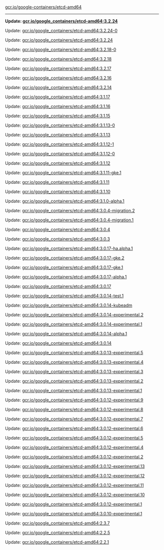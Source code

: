 [gcr.io/google-containers/etcd-amd64](https://hub.docker.com/r/cruse/etcd-amd64/tags/) 

----
**Update: [gcr.io/google_containers/etcd-amd64:3.2.24](https://hub.docker.com/r/cruse/etcd-amd64/tags/)**

Update: [gcr.io/google_containers/etcd-amd64:3.2.24-0](https://hub.docker.com/r/cruse/etcd-amd64/tags/)

Update: [gcr.io/google_containers/etcd-amd64:3.2.24](https://hub.docker.com/r/cruse/etcd-amd64/tags/)

Update: [gcr.io/google_containers/etcd-amd64:3.2.18-0](https://hub.docker.com/r/cruse/etcd-amd64/tags/)

Update: [gcr.io/google_containers/etcd-amd64:3.2.18](https://hub.docker.com/r/cruse/etcd-amd64/tags/)

Update: [gcr.io/google_containers/etcd-amd64:3.2.17](https://hub.docker.com/r/cruse/etcd-amd64/tags/)

Update: [gcr.io/google_containers/etcd-amd64:3.2.16](https://hub.docker.com/r/cruse/etcd-amd64/tags/)

Update: [gcr.io/google_containers/etcd-amd64:3.2.14](https://hub.docker.com/r/cruse/etcd-amd64/tags/)

Update: [gcr.io/google_containers/etcd-amd64:3.1.17](https://hub.docker.com/r/cruse/etcd-amd64/tags/)

Update: [gcr.io/google_containers/etcd-amd64:3.1.16](https://hub.docker.com/r/cruse/etcd-amd64/tags/)

Update: [gcr.io/google_containers/etcd-amd64:3.1.15](https://hub.docker.com/r/cruse/etcd-amd64/tags/)

Update: [gcr.io/google_containers/etcd-amd64:3.1.13-0](https://hub.docker.com/r/cruse/etcd-amd64/tags/)

Update: [gcr.io/google_containers/etcd-amd64:3.1.13](https://hub.docker.com/r/cruse/etcd-amd64/tags/)

Update: [gcr.io/google_containers/etcd-amd64:3.1.12-1](https://hub.docker.com/r/cruse/etcd-amd64/tags/)

Update: [gcr.io/google_containers/etcd-amd64:3.1.12-0](https://hub.docker.com/r/cruse/etcd-amd64/tags/)

Update: [gcr.io/google_containers/etcd-amd64:3.1.12](https://hub.docker.com/r/cruse/etcd-amd64/tags/)

Update: [gcr.io/google_containers/etcd-amd64:3.1.11-gke.1](https://hub.docker.com/r/cruse/etcd-amd64/tags/)

Update: [gcr.io/google_containers/etcd-amd64:3.1.11](https://hub.docker.com/r/cruse/etcd-amd64/tags/)

Update: [gcr.io/google_containers/etcd-amd64:3.1.10](https://hub.docker.com/r/cruse/etcd-amd64/tags/)

Update: [gcr.io/google_containers/etcd-amd64:3.1.0-alpha.1](https://hub.docker.com/r/cruse/etcd-amd64/tags/)

Update: [gcr.io/google_containers/etcd-amd64:3.0.4-migration.2](https://hub.docker.com/r/cruse/etcd-amd64/tags/)

Update: [gcr.io/google_containers/etcd-amd64:3.0.4-migration.1](https://hub.docker.com/r/cruse/etcd-amd64/tags/)

Update: [gcr.io/google_containers/etcd-amd64:3.0.4](https://hub.docker.com/r/cruse/etcd-amd64/tags/)

Update: [gcr.io/google_containers/etcd-amd64:3.0.3](https://hub.docker.com/r/cruse/etcd-amd64/tags/)

Update: [gcr.io/google_containers/etcd-amd64:3.0.17-ha.alpha.1](https://hub.docker.com/r/cruse/etcd-amd64/tags/)

Update: [gcr.io/google_containers/etcd-amd64:3.0.17-gke.2](https://hub.docker.com/r/cruse/etcd-amd64/tags/)

Update: [gcr.io/google_containers/etcd-amd64:3.0.17-gke.1](https://hub.docker.com/r/cruse/etcd-amd64/tags/)

Update: [gcr.io/google_containers/etcd-amd64:3.0.17-alpha.1](https://hub.docker.com/r/cruse/etcd-amd64/tags/)

Update: [gcr.io/google_containers/etcd-amd64:3.0.17](https://hub.docker.com/r/cruse/etcd-amd64/tags/)

Update: [gcr.io/google_containers/etcd-amd64:3.0.14-test.1](https://hub.docker.com/r/cruse/etcd-amd64/tags/)

Update: [gcr.io/google_containers/etcd-amd64:3.0.14-kubeadm](https://hub.docker.com/r/cruse/etcd-amd64/tags/)

Update: [gcr.io/google_containers/etcd-amd64:3.0.14-experimental.2](https://hub.docker.com/r/cruse/etcd-amd64/tags/)

Update: [gcr.io/google_containers/etcd-amd64:3.0.14-experimental.1](https://hub.docker.com/r/cruse/etcd-amd64/tags/)

Update: [gcr.io/google_containers/etcd-amd64:3.0.14-alpha.1](https://hub.docker.com/r/cruse/etcd-amd64/tags/)

Update: [gcr.io/google_containers/etcd-amd64:3.0.14](https://hub.docker.com/r/cruse/etcd-amd64/tags/)

Update: [gcr.io/google_containers/etcd-amd64:3.0.13-experimental.5](https://hub.docker.com/r/cruse/etcd-amd64/tags/)

Update: [gcr.io/google_containers/etcd-amd64:3.0.13-experimental.4](https://hub.docker.com/r/cruse/etcd-amd64/tags/)

Update: [gcr.io/google_containers/etcd-amd64:3.0.13-experimental.3](https://hub.docker.com/r/cruse/etcd-amd64/tags/)

Update: [gcr.io/google_containers/etcd-amd64:3.0.13-experimental.2](https://hub.docker.com/r/cruse/etcd-amd64/tags/)

Update: [gcr.io/google_containers/etcd-amd64:3.0.13-experimental.1](https://hub.docker.com/r/cruse/etcd-amd64/tags/)

Update: [gcr.io/google_containers/etcd-amd64:3.0.12-experimental.9](https://hub.docker.com/r/cruse/etcd-amd64/tags/)

Update: [gcr.io/google_containers/etcd-amd64:3.0.12-experimental.8](https://hub.docker.com/r/cruse/etcd-amd64/tags/)

Update: [gcr.io/google_containers/etcd-amd64:3.0.12-experimental.7](https://hub.docker.com/r/cruse/etcd-amd64/tags/)

Update: [gcr.io/google_containers/etcd-amd64:3.0.12-experimental.6](https://hub.docker.com/r/cruse/etcd-amd64/tags/)

Update: [gcr.io/google_containers/etcd-amd64:3.0.12-experimental.5](https://hub.docker.com/r/cruse/etcd-amd64/tags/)

Update: [gcr.io/google_containers/etcd-amd64:3.0.12-experimental.4](https://hub.docker.com/r/cruse/etcd-amd64/tags/)

Update: [gcr.io/google_containers/etcd-amd64:3.0.12-experimental.2](https://hub.docker.com/r/cruse/etcd-amd64/tags/)

Update: [gcr.io/google_containers/etcd-amd64:3.0.12-experimental.13](https://hub.docker.com/r/cruse/etcd-amd64/tags/)

Update: [gcr.io/google_containers/etcd-amd64:3.0.12-experimental.12](https://hub.docker.com/r/cruse/etcd-amd64/tags/)

Update: [gcr.io/google_containers/etcd-amd64:3.0.12-experimental.11](https://hub.docker.com/r/cruse/etcd-amd64/tags/)

Update: [gcr.io/google_containers/etcd-amd64:3.0.12-experimental.10](https://hub.docker.com/r/cruse/etcd-amd64/tags/)

Update: [gcr.io/google_containers/etcd-amd64:3.0.12-experimental.1](https://hub.docker.com/r/cruse/etcd-amd64/tags/)

Update: [gcr.io/google_containers/etcd-amd64:3.0.10-experimental.1](https://hub.docker.com/r/cruse/etcd-amd64/tags/)

Update: [gcr.io/google_containers/etcd-amd64:2.3.7](https://hub.docker.com/r/cruse/etcd-amd64/tags/)

Update: [gcr.io/google_containers/etcd-amd64:2.2.5](https://hub.docker.com/r/cruse/etcd-amd64/tags/)

Update: [gcr.io/google_containers/etcd-amd64:2.2.1](https://hub.docker.com/r/cruse/etcd-amd64/tags/)

